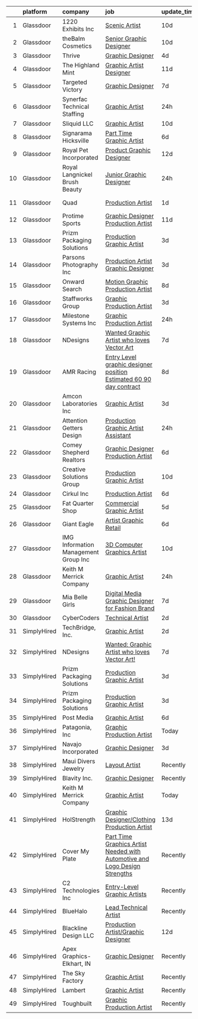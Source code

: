 

|    | platform    | company                               | job                                                                                                                                                                                                                                                                                                                                                                                                                                                                                                                                                                                                                                                                                                                                                                                                                                                                                                                                                                                                                                                                                                                                                                                                                                                                                                                                                                                                  | update_time   | location             |
|---:|:------------|:--------------------------------------|:-----------------------------------------------------------------------------------------------------------------------------------------------------------------------------------------------------------------------------------------------------------------------------------------------------------------------------------------------------------------------------------------------------------------------------------------------------------------------------------------------------------------------------------------------------------------------------------------------------------------------------------------------------------------------------------------------------------------------------------------------------------------------------------------------------------------------------------------------------------------------------------------------------------------------------------------------------------------------------------------------------------------------------------------------------------------------------------------------------------------------------------------------------------------------------------------------------------------------------------------------------------------------------------------------------------------------------------------------------------------------------------------------------|:--------------|:---------------------|
|  1 | Glassdoor   | 1220 Exhibits  Inc                    | [Scenic Artist](https://www.glassdoor.com/partner/jobListing.htm?pos=101&ao=1110586&s=58&guid=000001825d54b95bb13dbbc4f084800c&src=GD_JOB_AD&t=SR&vt=w&ea=1&cs=1_dfeff5f0&cb=1659423210193&jobListingId=1008023121296&cpc=B8AC0869831DBFA1&jrtk=3-0-1g9el9ec2i4kr801-1g9el9ecigsr9800-15527922810f0492--6NYlbfkN0C2ruSLbldHgJRxGqX58M4ekFWuaOJ1Xy3nZgzYPyc2K5DCdI3untnDGzvEr169cKZNgMJW2ztroVJfj03lEsLmzORnLC1o3jre0oAlCk2y7HVDXlcgyXFeh6MGMvw3-WDSZHbEiaj46qFxEGUDuNrlCJBxxVOXR4s51v1ewCrwASw4ewkWnoPMfk9Yo3QkYsEVkdHeaSWdh7h_xNuE_RL2R3TBfqe-0ffCv-jvEAvhKTHBhBmLzk_uT6b9z1tWWNp7QZGyaYfJJ9UjgWjkZtoRLlxgkwvrAvAIeLGj0l8qEaQMuZ0jC7WL3LtzDQ4eRVGcQGP68yVnFbuf-VDaSfowY-lCZB219WkiD72yF6Pwwgvk9I_3wtrSvAmpDBlloEOCJc2oWsjlTKBQhIpac12snSiztwWr7imx60XVS4PKL8Nh180oO5O_AKt-0IuzVFUzyEfVw2DlMFrdu9kq2t0Wmp8O9CqceJRRHZ_Jf0qzKZHEdi_gTsrUcHbZ2nPORbk%3D)                                                                                                                                                                                                                                                                                                                                                                                                                                                                                                                                               | 10d           | Nashville, TN        |
|  2 | Glassdoor   | theBalm Cosmetics                     | [Senior Graphic Designer](https://www.glassdoor.com/partner/jobListing.htm?pos=124&ao=1110586&s=58&guid=000001825d54b95bb13dbbc4f084800c&src=GD_JOB_AD&t=SR&vt=w&ea=1&cs=1_47b726e4&cb=1659423210197&jobListingId=1008023270650&cpc=32EE424DE2B657EB&jrtk=3-0-1g9el9ec2i4kr801-1g9el9ecigsr9800-3443bbd3b66a87f7--6NYlbfkN0CiwYZWsgeIGxaZVD9AijDv5Y8RBhHgWVXL7YNkINyxKjn7YTrqEzQwB_iyJwxxx3lTN6lrSZjncLtlQEJIM-o3RG-7AJazINih6hy0vg3xrkk_OT-XH6ntD2F64M9b1vJIjF-nYYsQQMLeoY5kzfmfaXFxzyRQlfy78UCbYsKhJsO5efnCWg0i4KKBz7W_F4Y2rsqqTVcDYAJTUSie6MAg6i6tV8dSUUrdlvgnQiYZ0Jl13QiKPHQbdc3ImIHF3gZdh8kL1yspjlnvFzHrkDyuBy-T9I5UvBAf46-JKM-rP9uaBjhAPrxyLFcRDIHsGZYlYSvC-3H-m5iv_fCtrk4PVTk9w4HXjfa5iTKRSTy7i9D9lGqdfTnmmpTRAqdmcvqxpRHzMllRrzk1Y2aS7YzGvJnZoMxUO8UqlhsbAgPGFuZlQ3Ej2NOR_FTs66HQXrlyBLHCHpolE8TTk-ih5OToZtFrG3TzIbR-76TWi3jgnHD_f9W_KV7MW3I_Hay5i7E%3D)                                                                                                                                                                                                                                                                                                                                                                                                                                                                                                                                     | 10d           | Remote               |
|  3 | Glassdoor   | Thrive                                | [Graphic Designer](https://www.glassdoor.com/partner/jobListing.htm?pos=118&ao=1110586&s=58&guid=000001825d54b95bb13dbbc4f084800c&src=GD_JOB_AD&t=SR&vt=w&ea=1&cs=1_35d90130&cb=1659423210197&jobListingId=1008035466939&cpc=FDA93C03AE7AED37&jrtk=3-0-1g9el9ec2i4kr801-1g9el9ecigsr9800-9cab29ba34743680--6NYlbfkN0AYRhk3SNz_jDngUjYl3hk3qBCZ5g7cXemH5c8hp1qu5tttFD13BN7fOWiRydCvnVxxfPfuwkarW26YecTj_MRwPausoW-zaCq7XszQxZwF87LzcpW_gR3uj6rPV2otP5zTkZzv01lFfMW2UI1tL9EuaUQY9cogRmMxn1amlI70szzzumxtqaARKVlZO0bm5iO9_WxTAnOXGDL-jGVu-g4W5n-2Rwyr2eztkpix9ar4rV5PPo6uR7F-EElNCi3BkRGw8zrxVNBjYDlAuO_0vc2dLswg0CU1tQxB2OMSyDotiFTqpA57o3NsjjU4EfT0KIogTBnaZD40c7sHDilha9NE1iN0uJbd1c9h_NF-hh5nWU6DPPMXwmlZQrAl1BzxX1Qar13R0a-u_5-YNuMRSVvvN4zNDRLpscYRSArLz8ZmcgxrF3nHjVoh40B_UvZejRNZgXfFe7k_n1fWJ6pFDiR1K6YhglG5LRIgux87Auai1_0fMsii7SJAA-pYwXYwwmE%3D)                                                                                                                                                                                                                                                                                                                                                                                                                                                                                                                                            | 4d            | Remote               |
|  4 | Glassdoor   | The Highland Mint                     | [Graphic Artist Designer](https://www.glassdoor.com/partner/jobListing.htm?pos=106&ao=1110586&s=58&guid=000001825d54b95bb13dbbc4f084800c&src=GD_JOB_AD&t=SR&vt=w&ea=1&cs=1_70c257cf&cb=1659423210194&jobListingId=1008020364592&cpc=3048954C0A0E4D25&jrtk=3-0-1g9el9ec2i4kr801-1g9el9ecigsr9800-97e7ceacd8238ba8--6NYlbfkN0D788tVLZnHYB2JKTLmCXo4PydfvtZKcdbYx6lxKaz3Imdx95jlIVm0OnuHO2Jw_5KYnwsw6zqlQHL1b9GqUOiUzoQT7RXcgfF1MGX-6tBFE7pzR7jzon6mOafBPxFiax4OJPMN2HyvYdjxoclwO_3degKD1qpN0XVm4PYnEPbla3xuHBukzWsGpGs-P-CLDgxMrR6nBuf0ZfYmK5qySUz30277gDSg7yPidTzIuSqej-plvIhmaDWBfYurZwCVEvTf5xCBIZERLiljjHELsrpEgtyVda8g9icG4sicU7hRrgmH2tuMAHfcYcJBaLChjbGHKxHgCzBAJX37FrW6B7DL6GtS8-8wRuqxbZYR95ncmSFc-1ysUebzgyloI-kojBq1pUDG5o68rYjZEg6jub05gLHWa_f1m-9cCRjp8slqMy7rUw-q22qB5E-nN8t3Y-Ic1YECVpQ6CEGflo7xjVkYd8NEgx-BUG4UX7v-ryZ02Fwv5oB3qOhGL49KIFSi6BR0Nd8Vqyp9pw%3D%3D)                                                                                                                                                                                                                                                                                                                                                                                                                                                                                                                       | 11d           | Melbourne, FL        |
|  5 | Glassdoor   | Targeted Victory                      | [Graphic Designer](https://www.glassdoor.com/partner/jobListing.htm?pos=120&ao=1110586&s=58&guid=000001825d54b95bb13dbbc4f084800c&src=GD_JOB_AD&t=SR&vt=w&ea=1&cs=1_6e9c3755&cb=1659423210197&jobListingId=1008027612829&cpc=DE56C24FF6DEC286&jrtk=3-0-1g9el9ec2i4kr801-1g9el9ecigsr9800-61d317a2578578b4--6NYlbfkN0DeyJ4CP5CzwT7broxeUwKBt3co1QwKwWitRQqJu2WRZ_kKpMlMYLC_3yQK_Zet9srzKWjMRlglh8Tw_Ypigr3SXDKyJoKeuSG5dBXiAsKhSkuO6wsI8JyKbzEfwFX1lQf9Sg7H0wgWsaEo-oX_btf-4baeR4GGK8J3mqFuoO3NyrxLvTWxzNUSKSwS5ol9j-1DWTFSbrkKxjjANe4T5UkOkoWo_JaNjI9j1qqj080lprx-49_OIZC3r3eFne4zuwyfMTxju1WjjcczVcfjEmDxb9c9qTr7GyPgbDWOmfYSw0sHC46APzgDTGXrBdQOwg6r7xoLeHaAsfHsZHjXTwJdMwb4gD5-Cszy7u6LuKqMrSadiWhTEEmTajnZ6mLvZFg02Lp8Df1ZnvnbVEdPbAuV63JIRGcGrUZtaNzklW0aCfi4w6UvPhqSOdf6RhiGNebHX81q_3tkYroyxtgCbR4iXTc8GTCAGPx6Sl1ba1mSKX2a-1I4DU43)                                                                                                                                                                                                                                                                                                                                                                                                                                                                                                                                                          | 7d            | Arlington, VA        |
|  6 | Glassdoor   | Synerfac Technical Staffing           | [Graphic Artist](https://www.glassdoor.com/partner/jobListing.htm?pos=128&ao=1110586&s=58&guid=000001825d54b95bb13dbbc4f084800c&src=GD_JOB_AD&t=SR&vt=w&ea=1&cs=1_ffa3ec83&cb=1659423210197&jobListingId=1008044341060&cpc=2CAED5C921A5F994&jrtk=3-0-1g9el9ec2i4kr801-1g9el9ecigsr9800-e08145ec15752d50--6NYlbfkN0AWw-B98R_0UeEwU7zcJb5735BlGf2oO6lNW4CSRFTjX_XWfo89Ovxa0pXywesNQXCt-jczEgbpkXb0QJcytyR-ahbKOs9RTy4yYKO-XDGYacQftQ3ganBXUzYZJ4hMd3_9r3Bi4ooQb-xAT3MesaVJwuRvZOKTZHMhUZ8AgH5h3pDImjnswqh78Kdi4wabV-hZM5Ey3Fm4_gKZDVrrP8Rj4Cd834_pz1jEfm2MsyXKvW1gXq10hp6Wiq--EQ3LmpySpf6koEy3NrQ3tJmKLSIKmlf4jCnHe-0N4uPYO7YIh2eG1BJgZ5QWNYImusYJ9DYuOQDooBMNmZwvwpUUVzIvaUtpHKyKAapba6WRuzSkn9w9JCBhItJikEzXb7ZVFhRh14ruAsrjZuYLYNB2teCjlo_uv7DZK5agcGrXtiG5OP6O-KmNFKTxMjR5ohwvGOdFQAPCaDWe8DVY42JVApKYC9NIK-SKtOOVNIiRCY0ODPrbnCqHInEwZkvQtRVYHnSmWbpbG_g3P-VGd2vjDnnfhG0vcw_T7pT5GB6AXHQgb96scqK5Z9FnflceDZx6ismpiaYxk2dTABZqV_2_-dw09ouaRsVw-IhU1pYVTB3q1p5o0pRg20y8fSCBX1i2Xng_fl70Js2bTZedcaOjZWATAvLBfa9ceogx58wEYBGJsquodQHAeORJWcfR9OS_4rij05l6tLvogWvVVsUf5Qx1TEzzPyYtMTeOHJAC9hgXu1BwFrd8olhou_M5YtQlzPerKe3z5r9kv4sATthEQHaFxGO1L6jmmueyhJpO_IquXsugKoK0kIZyMB7l-IATTg8xSIf_P4OVlg%3D%3D)                                                                                                                                                                                                | 24h           | Rocky Mount, VA      |
|  7 | Glassdoor   | Sliquid  LLC                          | [Graphic Artist](https://www.glassdoor.com/partner/jobListing.htm?pos=115&ao=1110586&s=58&guid=000001825d54b95bb13dbbc4f084800c&src=GD_JOB_AD&t=SR&vt=w&ea=1&cs=1_cde8bf7e&cb=1659423210196&jobListingId=1008022929441&cpc=E521981D00147CE2&jrtk=3-0-1g9el9ec2i4kr801-1g9el9ecigsr9800-49c4cd4ee58b5291--6NYlbfkN0AxL4XJCSIpkSFElQoc1KUzmDHVTJiB4qhk3U5zkziJ5O5ZdAoPxm96k4FNah-_rkoB47EePcl73HgMX4DaSvPRfcoDCXeADc75_40atIoZkpNTCI-SrSYYv30JtvxfoJa5kgHsPbEmQm9xe2-lDg0DfBzpb2Q1rWsJ30z-iIgCETE1qxe0yNM0ZOuXiQz3P6xaywQq6j0GlofAzI3KdLm2wjxDwJFc0zF_1ozObKm469WJkO6HzN8_W-MwGDtcP-SFhRJS_o86tqQJAmFqKIeFzw7a-YEZ00edLP1661pJxtPVvo0F0KVyVV5sIjqtxwBoSccV5ukSTVzc0nCUDUvH_mYvI9Y02dGRQEY5zyCzgsZtOTE6pfcgHVaG8T2KQyn6RqjNNKIArEccs-LihaHD020MURpJNmN9R8hgEIQHMSQjczGkYUFGYVFBJi1-CN4KWJaHqf0R4q2yuydb-57YZnH9pNlq9uSGeKjYI1JHL0kLGHPcRhlw7a6cCzKVMEE%3D)                                                                                                                                                                                                                                                                                                                                                                                                                                                                                                                                              | 10d           | Dallas, TX           |
|  8 | Glassdoor   | Signarama Hicksville                  | [Part Time Graphic Artist](https://www.glassdoor.com/partner/jobListing.htm?pos=111&ao=1110586&s=58&guid=000001825d54b95bb13dbbc4f084800c&src=GD_JOB_AD&t=SR&vt=w&ea=1&cs=1_424e25fd&cb=1659423210196&jobListingId=1008030878739&cpc=6193B0C32834B022&jrtk=3-0-1g9el9ec2i4kr801-1g9el9ecigsr9800-c93e7d024d529b50--6NYlbfkN0BHIfC1zsKGIu0R3teaIu8liT7fbRNLaQeDQfcPJweUK9FtGyWMTNeD2LO0WVMMVCNy5aiDBwv7OHdWO0iLy4HsR_uRmgVgAfcclMtNUZL5QOK1eTiWPf3boEF5YrKNm5S1C4I3NBzqQXsPCj0kD1w_6R4GNE5z8Kmnj-IpUhpsCY-3aDWFfuq36sxQ6tUaZDmib6SH0RmvwCKRpVPRvhi-AIR9oWZcp-uE2YrAhv__rfoPSkUlUuGPgB8zXEKRKzQSc7OZSxZ6OW1-F3DqYin00V9qhTCw7slX1tw8N8Bzr4M4OSeG_g4JTtzTCxW_euPJXoKsVk2r-A28kPpa5NSAVMTkN5_JvAIyTE53Q3qVA-7u88pMirsIXY9iu06nAO97g4-D-dg7O9xw-haEaZpmqb3W5jmZKzwlTnN8p61b7eQEL7fwpwFF8Zio6rugkoeHhTs2hDYkgmWsq8GngMQlbtrn2WHKwopVComdZhJbtHn2QiNNgVSVuUCOajSVofU%3D)                                                                                                                                                                                                                                                                                                                                                                                                                                                                                                                                    | 6d            | Hicksville, NY       |
|  9 | Glassdoor   | Royal Pet Incorporated                | [Product   Graphic Designer](https://www.glassdoor.com/partner/jobListing.htm?pos=119&ao=1110586&s=58&guid=000001825d54b95bb13dbbc4f084800c&src=GD_JOB_AD&t=SR&vt=w&ea=1&cs=1_5e4a2ba0&cb=1659423210196&jobListingId=1008017249555&cpc=F2E91DB1AE7076E1&jrtk=3-0-1g9el9ec2i4kr801-1g9el9ecigsr9800-15276c46dba5b718--6NYlbfkN0D0ZqxdZg2TwcIemQ4yr89eGinLCR7bn2QHXosobzuZIHndTq0DHpIG9qUZW2MXIn0pRvJ1kp0T4u8c-JJuz8rqbdKpNehGxzsVdwbCF8rU45XFo4Motd4zt1jh-wgwDW47wi--9YW8xfvbyyMV-U_Z87jHXm6DdaZrg22m1naCSqmKHhodu8VXvcKtUFFOCaC2rdIxKIFg40iz0ouN3_jVHg9om78Uzwpp0Qd7G2-zOSN_0Auin_RmA__5hVzF95WVjb1rWiw0EYXbuJcoJclrOnmsBzBz8FZqrNITghzDf4HyjmPKWRFyhw1O3glBO_kaNwxgnWMrTs60L0eYfyPSSXLkJsN0rvdxk1BO5Fm2DIV0R3C25AMcd05fSbpSb9CQT4TAKUnjWyjqWnJYVCY79SHNDYmpyh40HCssjaNh4rAKr696Pt0hIradvtOulXgcqjtmZ2hQssi7fA6jDloHh4gWa3EWcDYvwtYRKXFYqgaJcRuD_9Jhprss6bW-VeVep94r4Swj2Q%3D%3D)                                                                                                                                                                                                                                                                                                                                                                                                                                                                                                                    | 12d           | Hastings, MN         |
| 10 | Glassdoor   | Royal   Langnickel Brush  Beauty      | [Junior Graphic Designer](https://www.glassdoor.com/partner/jobListing.htm?pos=121&ao=1110586&s=58&guid=000001825d54b95bb13dbbc4f084800c&src=GD_JOB_AD&t=SR&vt=w&ea=1&cs=1_e4db3edb&cb=1659423210197&jobListingId=1008045002325&cpc=AF1E4A3695F490BE&jrtk=3-0-1g9el9ec2i4kr801-1g9el9ecigsr9800-421cbe952939c798--6NYlbfkN0BpE-cAQ5W3YA-r2UOG4w0-H5Jb_BoUWZJSJyhMu0PMY1SwZdU3k5qf1ZYQ-yXwxSs0iKPWV4IZNRz0iiLHN31d6WCXP7o2GtapHUV2QJ63hgmEax7XwaYMq0RB60QeCrB7JIqvD5tjYqVkKP4dQQdsPdpWj659v2Un56dbbeuh14v8qTBC2JYFTL_imgQzAITONIaDt_c_xksiccfam4tonrJd-EFusUQc0P0-nvbYM1tGEZJUG2HBvnXKvdcKp1T2E0tLmwFG-mCdmWwu4M0mVTOvTwncTfrwkXVXENSqKighivAqoLSDp-dq6WlsfpzFHU3-k9D2YtnRncvKE2LRU2g5yiXxqErQKOPs7kpTz8EPQJUIsEE_QhaHOwaqHqQoLXKnmqSugFonpW95O3aSsENfu7pQ2bjfXaU17ZGSk91eEWcPg55j-8avDQC6cXO2qhXwop80lfNHSOAo44dcw9cYqwXAIbUQ9X-jo2T5vaEYJZYEc-mbm0NoTkh_qfw%3D)                                                                                                                                                                                                                                                                                                                                                                                                                                                                                                                                     | 24h           | Munster, IN          |
| 11 | Glassdoor   | Quad                                  | [Production Artist](https://www.glassdoor.com/partner/jobListing.htm?pos=126&ao=1110586&s=58&guid=000001825d54b95bb13dbbc4f084800c&src=GD_JOB_AD&t=SR&vt=w&cs=1_8e9817c4&cb=1659423210197&jobListingId=1008041819485&cpc=451933188B21919D&jrtk=3-0-1g9el9ec2i4kr801-1g9el9ecigsr9800-dd3bf342bec5760e--6NYlbfkN0C0XETh_9p0hFVWodd5b4yyhLbSJ-n_97YuXeG9ZsPyAO_rZ2JpYdwEW4NahdWVej-27N7KMEsr4DegokmuzWRhTfU4Ve_hFnAwx3e4NPDK4-PNmZEmV-_SppVpkoiewwBpRs7EhLUmaqGjdWJEmyj1koziMvMZbZqZ4de-FFtXYTBobX60DrQH_wXEinzVZ9L5jdW7iPazMDpzF4Ptg9D52HaPqx6Nq5ZFD40LnNckoch4YMxDneddWMepXofpagdRfrQNKaGBYFlE04uFTptUoklQnCYxNpzCXkDbyyJVxtFyEcoL1OPee7j2Yub2MQrksbCivuisOgOFb1WaZE4TAB5Q1zq-ae_I7Hm21UR3Lo9wLc8qQQ2JAeLHLXCfIxOFtD1-1adTzVsFZX0iJOfHTTr5p0LQqutDXirGePwnYpwyW5olRqUg)                                                                                                                                                                                                                                                                                                                                                                                                                                                                                                                                                                                                                              | 1d            | Bellevue, WA         |
| 12 | Glassdoor   | Protime Sports                        | [Graphic Designer Production Artist](https://www.glassdoor.com/partner/jobListing.htm?pos=114&ao=1110586&s=58&guid=000001825d54b95bb13dbbc4f084800c&src=GD_JOB_AD&t=SR&vt=w&ea=1&cs=1_51cfa6c9&cb=1659423210196&jobListingId=1008020644097&cpc=9EDA28EADF1DF7F0&jrtk=3-0-1g9el9ec2i4kr801-1g9el9ecigsr9800-00b6188497aa4cc8--6NYlbfkN0CwiEwbdmvrVHvHW9d9F7SLtR4mLhmH1TiQoWvCTvHixmtSb8Z0WEK163ntr0nASGL_3cy9EsOlYaKnkUuzWlFS9tZ4AhvxdTRGqHeDHsVBef5n3ZXfzk5qIW1FWT3XF1scCRN63PjpAeJ-QmwnmWYXuT8DkwcE3NA_MLZ2DichtE8urJGhsO_TxswY32EmDBQ6oPXRqyAPld3fNJEwjGDA_QP33p4ly1VHyp0iRUTnWUUGlRObrzhN_oXL0GnfSXfimrKlj1KGKiyDokcNwC9wO6L21hWuZIhEoU4zYEpsuq_fnfIbTPFLGIfTWPE7hIrwTMV2zMORQY4rgZV2KiASMvz32wvcIl7McpN-Vy-5f1nYgS8-P-Kk7O6JciJra7OjJWXEFnZwwI2SfrwIcA9ZLmch-OwzIugSqwwWSJjDEU7Uy1qTgyB3nzwCx3KiRtjZBQBSFYRJKwzuZCHNVm7Co4vhHZSi8-F8c_jLVsTHgKluV6MjsdTx7P5AYrmebg18txufPfmMIUa5haP1EO2J)                                                                                                                                                                                                                                                                                                                                                                                                                                                                                                        | 11d           | Seattle, WA          |
| 13 | Glassdoor   | Prizm Packaging Solutions             | [Production Graphic Artist](https://www.glassdoor.com/partner/jobListing.htm?pos=108&ao=1110586&s=58&guid=000001825d54b95bb13dbbc4f084800c&src=GD_JOB_AD&t=SR&vt=w&ea=1&cs=1_929e51a8&cb=1659423210195&jobListingId=1008038319898&cpc=21001CD36CB5FE0E&jrtk=3-0-1g9el9ec2i4kr801-1g9el9ecigsr9800-381c1e7505396540--6NYlbfkN0D4nuovUOU2dPryPr7-xanE7ZFWASvaSyNm3BqXIbrO0trCQStb-mgbg7sCtGH7DPc3VjA4dTm0eMsRN2TDIQgrKo-4F9jOqch8f0wdyf6yvdxVeNq_XbNd9w7h0oAaZ78N8s1jFyqHHC2yeoKzNquOJ3KvRfnyEEd_yXTgEPg9TVn3pNA98u7wX4tmtamrqQeXCv5JRD1T6OFBX4vH6vzWoFXgHXyfV0EhtZ4tXcoHSsr9RLGhwMoMt3e7a-9jI4vieiDWWEtv7N8LwVusfIetJNpgl3L4Ikh9Y9QUD9YEsnRPliCPU5_6jiPnZozNQe3d_YuIkYLh-Hmo131Zuf3YZYLAc54IxVcxxYinUnrnQnpcMFGurnVJ5T_wk3OGmLXzmgtr8MreQhavT7pt-wmJx-1rezsE4WW7Tex39a36KcFKCPWZbpuQolCEzt8hL76tIUsPyKWf4VBfmnfsZiY-rPlzRb8-nF0JKdVtqocsurNffKaNUwnReR32eZm4qN0aYbI6A5Puww%3D%3D)                                                                                                                                                                                                                                                                                                                                                                                                                                                                                                                     | 3d            | Rogers, AR           |
| 14 | Glassdoor   | Parsons Photography  Inc              | [Production Artist Graphic Designer](https://www.glassdoor.com/partner/jobListing.htm?pos=112&ao=1110586&s=58&guid=000001825d54b95bb13dbbc4f084800c&src=GD_JOB_AD&t=SR&vt=w&ea=1&cs=1_170d5a34&cb=1659423210196&jobListingId=1008038504433&cpc=FD56AAAF1899B499&jrtk=3-0-1g9el9ec2i4kr801-1g9el9ecigsr9800-eb25cc83297a20d1--6NYlbfkN0BnenfVSzJlt4KgU61p4wQVeCeKogbFQBeeiW7PkOJm0acW4_fbQkLu1rXiFt6WFZtmKJN2A9iGw8MXrhpndwSEAIbsORCIWpCqylZwUlDm_d1o1HinILGF6M_VLxRV_KSaNt7hhlvwIVpjbkaPY8UsZXjSSZFGI9sgTkH6jDLYNC8heKMOJr2sitmOpDr-C5NdozMgKx5IDGrsd-u8grVGoozatHno2GIZEIfub3RuJL1YCKDolrHQKic-OASlCAARJR465m9YDBv2GM6oHamB1udg8qT_91VpCm7zA-DTeiMtlrWushWVN2keGy3Z-J7y4Y1CYjLc-uZyFANMTlWdz96gwYCD7ycp1oC9gQvU7mdXMd1WaX4AZ_1fsfouN9JwIqoUntT3PhsjdGXOoSh0TVAD-i23EKtv9QkycJ2QO6eEPDKtu47ulK35vJ64eL04WFI_U8D8u9MQPDpyr9qVW86_w6UmP1BSK32ZLNik6yllAz7fL_PV6U9AE3EvPt9hhn-1nZvRyF-rPUeknD3N)                                                                                                                                                                                                                                                                                                                                                                                                                                                                                                        | 3d            | Wenatchee, WA        |
| 15 | Glassdoor   | Onward Search                         | [Motion Graphic Production Artist](https://www.glassdoor.com/partner/jobListing.htm?pos=127&ao=1110586&s=58&guid=000001825d54b95bb13dbbc4f084800c&src=GD_JOB_AD&t=SR&vt=w&cs=1_60dae68f&cb=1659423210197&jobListingId=1008025411012&cpc=1160948BCBA38B5B&jrtk=3-0-1g9el9ec2i4kr801-1g9el9ecigsr9800-660d75554043d9e8--6NYlbfkN0B7YoEZZ2QAGDyEGGmBPAUWSHc1Mt3sMCn9FehKcWA3wwfxcx19LEZnY8Y4HGhdxxo_AZCRgOeKtFgMHmjTBqCPKr2z1xDfFCQZA60oXs8OEd0TGe8T7zwfm1DOtyl3-tRvObejY_RXhkcvQtkVWJMu-aRM1B3nKo0v3OBBDgg4-GKRH5tO2wppQZFnBWOFGFDUtZMJAEKkajAMFj15CafrSsbckePAZaLgYQDFGODyGlGx6ll_zH2VlEs5ZraeGgz1biSLJJ7H6VH5c-SK_OtK_2YYEHKCohapG11n8h-cKtyyXj0crKjvlui2R59Ym-RKbw7Mh75GmwyqcTEl1dyfmgCD9DJSVRaR5rDMAZBg0RUPSzELaSJEZtgegzB0yHQusBHvB0RIAQkD5TCJ7b1ZgXLkoosiNJDkJf0iUPtde4E17kjXdlECHVX5BYuLzt1SDJVJdFIWmPCAwJloVHcJWg38vEpMBjrN8TFB_xy9OEyIbfKHLmHjhRLTJOWgOBXMUjIC6VQFXF4ERpLNQ6lLmJG8CtGO0eiIL01GP3h2CfG6ljUkO6DyhXmhh6KBX6bYy9GxhYnRM4gfnPVhoiDJUKPwmlPj8RGbFAOkJupqENz6JN1HNBnEGCfBIMq68LmOxAZhnbDy3XuvU5NrcV275VoEx5vYZP_piQsSyly3XqfHI6Bi8DABVMyZgNYai1UjEia3KS4RvLDohanO4k5BHZ-SllQSp6hQr-pXNVHH1Zm-tYpyA5Nmh6avJCgq4E0AhvqTowg8YC76tdBM6cOo6syXkeYl_GnbVIjeTLd6jACAclEiH4g-86KZB-c1sGHp5LUXXbutZkRFcFLydq1dc1AJ1GODJs8xZ5GSXY2ueWCVk2qmr7oCHTRQnrBTjlTECFefUgft7Vn6TKwYy2H1QH91SuU64oOWdNlWNDxaYOM9tzM_jLNScQZpjiXg_6KVExiIpNskB4ciEWVialOmZ4Hu_vwnkCh95kpD-W5YtXJtineTAf5jj4DE9QQKQb0%3D) | 8d            | Sunnyvale, CA        |
| 16 | Glassdoor   | Staffworks Group                      | [Graphic Production Artist](https://www.glassdoor.com/partner/jobListing.htm?pos=129&ao=1110586&s=58&guid=000001825d54b95bb13dbbc4f084800c&src=GD_JOB_AD&t=SR&vt=w&ea=1&cs=1_a2a30c38&cb=1659423210197&jobListingId=1008038015627&cpc=451933188B21919D&jrtk=3-0-1g9el9ec2i4kr801-1g9el9ecigsr9800-09b75c52cbba4cdc--6NYlbfkN0Cp8NIDKKcHVXj5lePxQX0TmJFif2cOVmn_ksU87BVy-Nh0mTp3OcpT_iFpGVqoccEG2CwamWJMEnmxcjoL4PDNSesc4vVozCidygp3JuG4G6fkkGEjP9GkY5n1dXTLVlxVedpPae-djbpfnZJe9BA5sd225XbrOm84QLseLv0e50CKx7Cwzt7xTxEAXnHR2cdaLuuTC2GG_qNV4Txp3YcI954Bq-8F55VWlq_8dS_jOiPn7NXm6l0WH01eozoQFcupASVH6qQDLZuuXpsByWMlSDhR5fsP052AroiIj9NSNqVSwjd7CrprwC61mUHEdPU4m4b05mwnZCcTpVC9glQxPlwUpXlGAQo1Wh8l4_Qq4e8OeQVF18YkJUidqDn31eD3HNFMNgYS_To7CHy77lhSttuLwTduhFVdOLvWo00m1QCJdmosYwziicjcVTGzQlnywTGa1wZvlMk2fEv8yNC6Rn5iL6GXCVp9PkM40T0QPemuG2RmqTelYf8-JHccbUtvzCyCqpppKQ%3D%3D)                                                                                                                                                                                                                                                                                                                                                                                                                                                                                                                     | 3d            | Green Bay, WI        |
| 17 | Glassdoor   | Milestone Systems  Inc                | [Graphic Production Artist](https://www.glassdoor.com/partner/jobListing.htm?pos=107&ao=1110586&s=58&guid=000001825d54b95bb13dbbc4f084800c&src=GD_JOB_AD&t=SR&vt=w&cs=1_cee166fb&cb=1659423210194&jobListingId=1008044966222&cpc=632C08DE5A4EA969&jrtk=3-0-1g9el9ec2i4kr801-1g9el9ecigsr9800-ef3a9f1db4b67cfb--6NYlbfkN0DxLQmwTxWSHoiYyq-hArKwlvHyemWs7P-yMc84Z9eZo2mmlymjku324fUlSHJAvMJalyc8KZqOEAdM4AFAOeXa9oeLXberIsMXj99uW3rgLKCkbSVbiR68gifXaFmuiHtx_ENpaRRiOj5LWQzmAgCUa_UiYXp2rY2hVZRnhjXP8SzepE5h0VTvB9pUHICol_o1ximnvjNZtkS2_F3JKmyWiprJZrAV2T1iX1oVPDPOvq166C91t4O-P6R7tXnIIXILsMMreMIfEn8DxoleB-45kbe3hy3U1Os29nH1Eb8_KwdHOHQSCtruMjrH3YQFmFJxZuk_JyAsvtL24avSwHz91Ac497rDZxNGxhucYW-J8VXsMTMn-I2sChMGT7uJJV7NRWApxrr78UWN4u-9ubNTc0dehuE1KS8v2V4vEvJ_AtRoGzt_G9h7NgKc34yidpVlEx7QYwlqfKAbXoDsGGVoIxfHcY3YFGNL2rbCpcKzHi9LVrmUGjUk8lDLOsSf56My2SAL6UA4RAkiBXlQhmFDxceUZ0lmEkR8HHwBvKWwllHtKKPSu6kYkOChCuAt0i946p8akRTqH72t7G8RC_IPL2qm58zhwSVu9upJLKYx8yjSB6WoMQ52_VInv6LFx6lzOV8sbdlzns0uTeLCYODk)                                                                                                                                                                                                                                                                                                                                                                                      | 24h           | Portland, OR         |
| 18 | Glassdoor   | NDesigns                              | [Wanted  Graphic Artist who loves Vector Art ](https://www.glassdoor.com/partner/jobListing.htm?pos=104&ao=1110586&s=58&guid=000001825d54b95bb13dbbc4f084800c&src=GD_JOB_AD&t=SR&vt=w&ea=1&cs=1_11209bac&cb=1659423210194&jobListingId=1008029027241&cpc=D1B7150B9C545245&jrtk=3-0-1g9el9ec2i4kr801-1g9el9ecigsr9800-01ac7299bbf39c59--6NYlbfkN0CKNvdBtBh9SnuMcnkEvhJOJZTsmZHyY3ybnWicrfIHv2ctrShcr292ywjOo4MEJ9w4LDbovMi0cXseOAAd1GZ8-iBhoyRdUrsheRRsQ6QGixFEFLWYOGQR7hJWWUblkmmcLTrrRkMAZzjVIcZKoKnGymPPD6RZmleFwERLGWW_nNbdnwhNRPOZWXAUbLzqOIVci6MkMCwbph0B2e_s2sZcrTep0RABOCTjFMVwU0es2Peney2I0NF-VRew78fV9QuAREnD0blg_sOt3FEc2uYc_WbVUDtjjXY3Ic2yzEHBa9hiBysJ-3vOZMN9GqqMx09aNTed1krvBa-BvgBoAUGYMnH2aEJYcTqOsBHNwjF4T6g611swY0OOboDsm94V5pSqHkLrJabE5Nt_Ytx4Ml52hQUBK00O3HotYQYJ5pWRkj1CQuP2HCn3yBZXOLX97pt2tpaWJA5WqsI4hz86pG7X1MfFIfYFKD739CzzLJIFd8D5dSrc-gWm0rXQm2QT2rjGTjCMtfSOmw-MkH5bG3ht3e8swS187Wc%3D)                                                                                                                                                                                                                                                                                                                                                                                                                                                                                | 7d            | Fayetteville, TN     |
| 19 | Glassdoor   | AMR Racing                            | [Entry Level graphic designer position   Estimated 60 90 day contract](https://www.glassdoor.com/partner/jobListing.htm?pos=122&ao=1110586&s=58&guid=000001825d54b95bb13dbbc4f084800c&src=GD_JOB_AD&t=SR&vt=w&ea=1&cs=1_e3860046&cb=1659423210197&jobListingId=1008025988985&cpc=444700D72F2ECBCE&jrtk=3-0-1g9el9ec2i4kr801-1g9el9ecigsr9800-d2979b3f26b1df50--6NYlbfkN0Dbo69YVAhkqAafibtWW5cFk6HfJHY6n59WdxZNNtvI-vt7pmYOFDD_td4dDXJSpaf3PIBa60X3EWcTdICfkjtTV3Krcyso4mAtQ1rhviGrXCfnz8OuzJRAJlMJRaCK81CHXPiW3k-lZ2T8sU7lFSZ9GnTNzRwCBgUpWJtDaCYk_A1EuYANnAhURcGjIY8AoEOU97RLj2onlZawPSTvuR9XnC9o8aGG9aRBOtx30zhWRNI29Sg3pRZXFqTkWgtLrBGohDGq-OZUKa2o7JsTSXMaiaJWr5vsDxW65AH-k3xpmyN70lp4yCcKJJQA-YZzHxvqE2gKagGIOzO_W18FunK9Q47jdRBJnvzKn_0PQIVmDNZZQlon-roPon_egb-cLWYXyFnsu-r-mRboGF8iu4DKceZ1nEKGvplwcE6n9EL3AK3t3jSmY9zojpELGjgdpPEbgCtlHITF5pcrINIneZxHv222r7cBhRnVI-tFYn94VUYqCxRd_fTjGcxhVr6dKa2T2Ezt4rCoS3kI_ZyNOhn1X8suQsFNCX9jgposPcohFnbFLb3-OCbBDg8P7-JK0b4%3D)                                                                                                                                                                                                                                                                                                                                                                                                                        | 8d            | Las Vegas, NV        |
| 20 | Glassdoor   | Amcon Laboratories Inc                | [Graphic Artist](https://www.glassdoor.com/partner/jobListing.htm?pos=113&ao=1110586&s=58&guid=000001825d54b95bb13dbbc4f084800c&src=GD_JOB_AD&t=SR&vt=w&ea=1&cs=1_6022beb6&cb=1659423210196&jobListingId=1008037764913&cpc=84DBBAA61F05C438&jrtk=3-0-1g9el9ec2i4kr801-1g9el9ecigsr9800-2f88f0cd98c89330--6NYlbfkN0DJwB0Q2dm6QE1yk4nBLYKKG32jUT7Yf6xHpZpy7ruuj6T06tkJK_UgrLjFztOrUpTy_86rRPT-4xo8aGvK7YTio5pXAdxhxKHZPuxISlQsTlr-kEfajTX6-M6VkBM0lj9CfWv6i2-QQfhJ6PK5rkNVYXH19Ol83YkY89_FIH5y7VL_muBfqkmqCd6doKQRo7EiAXj7B3rjNVhotScZaBMooyAfgndsI3tGbKJeCkAfVW310UyIyf-WrBAfME-8cy0_G2dycjfPAfzCoP8WpUr4sgfWk-RwWLcRA8nVmX_3pSDPCONV5wkxMDYmxTpif4yATTAPl1IpiIF5iVXllt33xyl7yeFffl1ElMSqJsiUvptzCSr2QIvCJ2dyBJ9wodMkqHjDKDAQusp245JNnaj2y8sbyhTZ0eOTfO1Tj1LR0_Gjbevl8brTzmNTCXSQ6ALr1VGR4cq8wuJZd03Dh5UT95NMfhnqm-oz6NvUqmJNaCflJQcOJNiV)                                                                                                                                                                                                                                                                                                                                                                                                                                                                                                                                                            | 3d            | Saint Louis, MO      |
| 21 | Glassdoor   | Attention Getters Design              | [Production   Graphic Artist Assistant](https://www.glassdoor.com/partner/jobListing.htm?pos=110&ao=1110586&s=58&guid=000001825d54b95bb13dbbc4f084800c&src=GD_JOB_AD&t=SR&vt=w&ea=1&cs=1_fd019c87&cb=1659423210196&jobListingId=1008044809256&cpc=9C938E8DE9AD6C02&jrtk=3-0-1g9el9ec2i4kr801-1g9el9ecigsr9800-e974abfb63feb896--6NYlbfkN0CNayYzF1mBaI40OgT78t3Q2d9IxlwDzhsYR4HK7epYUURqj7ThGxAThpiT_ym_V1qJyh4Yr1mUXrDKI7JFp_kUzX8Cls3FWUp8-kGjhcUbONrW9E96l8HQ0tFRX8q6QUcejCJ6L4ypwnQEHkpT2HjXt8HbbnmCRmdp5FsBRO1-iDWmW2XeC5qqmulS7Pk2zj9vN19zTvuyBU-8AnumEAQAR5Tm3UNSCLD1j43h97knnjeZZPu_hDowuf_3BdCaxzMV7xqomDVQw2jCQVMCjP6MhAr9i933csi1dLpIVMygYpIXUtzZG2j7vMQo2BMk3fm1ZdpipQDeQ-fsG63yZXJZQ0xDcRrRSuEZMk8LiZUvDLjpHhr395qJY-fsTwFkqjipFNPCz3iMXls9HAkzGWCyEAivyW_vxs79iUg5E8ucckfY9sxAH2dSnwdYDU_YkZRGhI72ezvhQ9OmZEgkqXmnfeIep80y8k12o__0_sAeJYRY_Cvi79LPOObNacopu8a8mgBzBcvTGA%3D%3D)                                                                                                                                                                                                                                                                                                                                                                                                                                                                                                         | 24h           | El Cajon, CA         |
| 22 | Glassdoor   | Comey   Shepherd Realtors             | [Graphic Designer Production Artist](https://www.glassdoor.com/partner/jobListing.htm?pos=116&ao=1110586&s=58&guid=000001825d54b95bb13dbbc4f084800c&src=GD_JOB_AD&t=SR&vt=w&ea=1&cs=1_53cabb56&cb=1659423210196&jobListingId=1008031024138&cpc=4B86475FAF393599&jrtk=3-0-1g9el9ec2i4kr801-1g9el9ecigsr9800-c9b30f6e7a62a1b1--6NYlbfkN0BZIfjwOKz91CE_IecaBf4KfxTkGIi4qAs0Ksrkyb3lfn19lK8M7jCmrbMDgsFM-i_Uo1rX5crvqRHxwvDO8tgMkMA7o8RrCCTp_gWIsWKS4hYbZrsCfeOstDt7WkQGD9JU93DFTv17qzneFF8cBzBs6GhXjJlZW61xZlXGAt3tL5pq5XFsSsgq9L0rd9v7CRrzHU-hMjl0yqIrQ1Ev7AnOcrfQqXGqUr82yXMffiWE1OGwPvdGy5Wh9AezwtST61HbdVpWDaVgPWPU4lXlifS__h06rviT2E-d1Lq8cZV1cRPrt-emXaJyZl5cCokc9TLfoql0VbHsOYJzS9DQ5lvO8KD4h4sXeAVWbuzD7WXRc4lNIecPjL5k7zafCWI96aXyEyNgMfqPXRkD-s-3xM7PHmXGO6TELfBIeSiZMgrIsFj1paA4oeCJyc1bijFyyTHp4JgjNswgLmAepK2Ry3eZ_sc20_EPBylCnSf156ciL1FBw8OCXfpJlUYICgCr5Xt86UFccOzr-Q%3D%3D)                                                                                                                                                                                                                                                                                                                                                                                                                                                                                                            | 6d            | Cincinnati, OH       |
| 23 | Glassdoor   | Creative Solutions Group              | [Production Graphic Artist](https://www.glassdoor.com/partner/jobListing.htm?pos=117&ao=1110586&s=58&guid=000001825d54b95bb13dbbc4f084800c&src=GD_JOB_AD&t=SR&vt=w&ea=1&cs=1_c13f6bfd&cb=1659423210196&jobListingId=1008023261017&cpc=70D6958B2CFB98E6&jrtk=3-0-1g9el9ec2i4kr801-1g9el9ecigsr9800-6dc99ccb22c31cfa--6NYlbfkN0DdLn5tXN_RiyJSiFodarGZFJKa8s6F6AK0THPBWp05MQAviCpm5lNzACRcHVgwZNRBQT2eJY8-Lsdzjd_hzgdg6ELAOAAMLrEWX_v5T-PgpcOCSJ5QzTR3UlCPFtf-knWHPgitqel6I2p0LyP3YJKgkjrgpwDTWV3oMGKGEaeyAMVVJ4PRugzppO30qDCYdZn7pMxjRQjHZX0SWs9EkrLqFw3HZT0CpFBRnQRok_qshIk4QcrhA-b7vRw-SUc4dDEaGnHRulnYlLRTbEcX4Ip_c8-V4ygRvYASOjxQxc-FSFTiDMGWCGZFJRXETX1yjEfHPGpkciGw3QFOGuJjgOI8sqvf9qK5ldGOeUpqC1PN26JVjMIsbxwaKsjYxil_NxeljYgrbPWmW8TTj7Zy44ZkMPLb_7slE9Jm3NdpXM8agvTgyXpMI6AH28ChQG3sI_0tMJUUDJ_rqse635uv3NIyACGXW4HJ5iwEC65dG_tyWHReYHLSDwx4HzujdKYh8KEtGYjFtgeGng%3D%3D)                                                                                                                                                                                                                                                                                                                                                                                                                                                                                                                     | 10d           | Clawson, MI          |
| 24 | Glassdoor   | Cirkul  Inc                           | [Production Artist](https://www.glassdoor.com/partner/jobListing.htm?pos=109&ao=1110586&s=58&guid=000001825d54b95bb13dbbc4f084800c&src=GD_JOB_AD&t=SR&vt=w&ea=1&cs=1_b099931c&cb=1659423210195&jobListingId=1008030718496&cpc=67D5E609A3B8C355&jrtk=3-0-1g9el9ec2i4kr801-1g9el9ecigsr9800-613874d8bc880af5--6NYlbfkN0DMiFM2DFaCxWVgUXAQeV1PT-6RmaTIEUC9UBgdAka0fVNoudSQ7Q9QYMuMUr5ZY1OUaM8KtYv1sgP6GvhTLLDgQ1hJqG2D9fNjuOBM2L74N6auyLrHDvOI3KceH00bC3y8-V-0fxT4dagTlO0PkaURc0vhbz3VKKBxKPmjI7K6cQJpSIj-4iQdXzgMiqUALgP_jVRHKocpNj2JymzBGNXrqM-yCJWGBrk60CD-EhdWMspmGPibYifEsq2alekKQHTaFsdSO0cl_LBmDT-Dw9F82ZKMEebUc2HU7DZ7M24WcljlCSiz5-i-MC1KlrMlbbhpP5yDw4X_k65IR_1RXgfi2lgBocQYBU0z_wmszg-MF4Tyw064ep8rGDMC03VJBrB94ICkY48C89bOQKSI3aC0Ueo6XulX5jX63fo0gEoiFk3KrRrxlL5sfLw9HVb8HC_bfL5GfM2skhfaG0fOJZpVoKbrNuWFl2p2Mkd0OxcQwv1fEzxLN46YEMnjKlRc43jGvWq8OxHZ4A%3D%3D)                                                                                                                                                                                                                                                                                                                                                                                                                                                                                                                             | 6d            | Tampa, FL            |
| 25 | Glassdoor   | Fat Quarter Shop                      | [Commercial Graphic Artist](https://www.glassdoor.com/partner/jobListing.htm?pos=103&ao=1110586&s=58&guid=000001825d54b95bb13dbbc4f084800c&src=GD_JOB_AD&t=SR&vt=w&ea=1&cs=1_53b23998&cb=1659423210194&jobListingId=1008033363998&cpc=B6E9EE473EF69035&jrtk=3-0-1g9el9ec2i4kr801-1g9el9ecigsr9800-551fbbbb0024abd7--6NYlbfkN0AZiaPZyccuKjlre0e0RaBFeO48J0QExrO5hcuLctOVaDQsAcHmbKD6kywFNpvzVGKmqGEh-jSCWj7fgf4N3KUNqH2gevZrsquTVyWPDxPxLzkx2nq2nQbCu3BBCbW_-C7kfitIDN60_QqiDQ7pNgssUCoQESiZgw1f9iBvHK4MiuA1wYPjy6KKVRxanMxjRdsn9MDayac1CaBoNvZzF3YeOPbiVvX8CVov0rtPblZy3SGoPX0PkIcullVsT4d6jWA3zpMw6YHT6-bfwf2fAZQ0afsKh53N-BnnyCLwZ_A68g3gDQUoQFKBlYZ70UeWBnnPsmGCyfjaWxIzDbAQoS4Ss_xnEJyas9AEedhWRjzVzil1kPsV8W8fRKjiCkcOQYHe3LIGUrUyVKHL7IBokEIh7eN2J7qvmY8xjY3wQJBYFK-xHcHtxtuCP-gKQy8KQP-Bp93uUV9-0OLY1Smhue8G5HZJByPbM5PNfEkG76fheWBFMbf-BfYrFXwTWu0PXJCuOptwBVyWHg%3D%3D)                                                                                                                                                                                                                                                                                                                                                                                                                                                                                                                     | 5d            | San Marcos, TX       |
| 26 | Glassdoor   | Giant Eagle                           | [Artist  Graphic Retail](https://www.glassdoor.com/partner/jobListing.htm?pos=105&ao=1110586&s=58&guid=000001825d54b95bb13dbbc4f084800c&src=GD_JOB_AD&t=SR&vt=w&cs=1_d50415a5&cb=1659423210194&jobListingId=1008031909654&cpc=DF7064BA3070673B&jrtk=3-0-1g9el9ec2i4kr801-1g9el9ecigsr9800-3c8f931fa5a91e03--6NYlbfkN0B9Z5kUrYpJSl1jY-NmjPX7HlwbyZlOtE5lNuYxyWYp6_Kd1vY09tdQW75rfJYrLmsBFWgnbvuYrIGgNxFoU2ZSWDvAB7wukgnefhqmlw8Lxs17AwyYsQCrMEkxDjrhrPQ73etdHqLc8G4pGbb29kPnDK-rxgxmZ-CE3kWYkC22ehIpqXvAwNv6sDjGrYBvxpktMSJh6aK9dyYygYKoUBjaBhoymt3Fbbrjx8JtKHlIDf9GMvhKq7qzaDsfOiYTtGN-oVSmMMySDrXrLR25LgofZ9OJcd6KgNCv7dpOU56bnCCxr-lSrc8QAFqztr-nUaOkW-Ogoeg532kP0PSv1ZvO_nKb5ZDfrTBop9Nfulo-F0jP0YQUnV3e1ZaemQTuamOFhnTe-yQZwvv2UAvUDHGBEN_T3iFUNxmevLEDMaOv3Ucpcw5Ptpuxi_S89dVUiO343fTDLvHVTrU2KdBrGLBdQ1LgUmaIi0qL5fXIMTU3D4n5wscqY9h6)                                                                                                                                                                                                                                                                                                                                                                                                                                                                                                                                                         | 6d            | Pittsburgh, PA       |
| 27 | Glassdoor   | IMG Information Management Group  Inc | [3D Computer Graphics Artist](https://www.glassdoor.com/partner/jobListing.htm?pos=125&ao=1110586&s=58&guid=000001825d54b95bb13dbbc4f084800c&src=GD_JOB_AD&t=SR&vt=w&ea=1&cs=1_3754730f&cb=1659423210197&jobListingId=1008022807510&cpc=C891152315FA1AD8&jrtk=3-0-1g9el9ec2i4kr801-1g9el9ecigsr9800-7f6d195b4dba2fdd--6NYlbfkN0AMhsVczhfRc-c_pPFqVtvs9dldDBMY1edscyUrFj36hsfJ8qpudNUIQAn_KP9AjUwSWQuXB70ZiuW7K6DnWrfWLQyfQA0-qH9HO2X_GMNA4Jgs-paLIG8nFpdHVmsy8eelTVoRwxRi2aLHy0OmRyk3W1Dogz6lAW6TDW51g4s1m3UYgz9HeyyHZSivGe6dLFObd7T4VXOGVtayjNny54ia205BSNsCAJlB62-Eoal6M6fkKw6oN0IZhq6gI62saRHE2yfhGpJQE5Ty5tqZCz3_6rXimU9yMuDiwccnLGxrwAthmolln8bcZoURtaYD7kyDYavexum9JIe1NHM5Sbgc_NwebZOxutAnlWFfg1Ku4p3_gknkBMb82FdkY4YJp-PAROMeEaCmd3etEZidcEpVFXnZBujFQuCbNb6rePi7B3SdfapqMezCAUPXJMIgthv11v0diiqe98x2yAXIwQey7sTnFDpabWScIDVb-gpOSMpc6r62oT7Ewh9-1hOupdk%3D)                                                                                                                                                                                                                                                                                                                                                                                                                                                                                                                                 | 10d           | West Mifflin, PA     |
| 28 | Glassdoor   | Keith M Merrick Company               | [Graphic Artist](https://www.glassdoor.com/partner/jobListing.htm?pos=102&ao=1110586&s=58&guid=000001825d54b95bb13dbbc4f084800c&src=GD_JOB_AD&t=SR&vt=w&ea=1&cs=1_41b8f414&cb=1659423210193&jobListingId=1008045012417&cpc=01C0F35AFA5AA31B&jrtk=3-0-1g9el9ec2i4kr801-1g9el9ecigsr9800-fbc22cf0e636a602--6NYlbfkN0D_KRozbKJx95I3LRYgbj09bqBDFeyQG4s8tCOB31p2DGPWouQo4S-5NX1BSA2nTw0_ORWVUgjJc-S8yLWhZu5_ezP_hvw5DvfVCLJ5c83nZ2PfVdzERVvzMldKWAupD5ygP6FzbIWw7vSB70agLNT0fBZMU_3MBSvYtHRCFNWdwXNNC92D3QOPF5qqy8-MpPnKitBQy7Rd3KQLGsxmskc3IOC5stZHQxlG1uIZY0mjHGclA9Gk02eBkoklDNAFnsLTrDXa6leju5OmvkCvZy8yKUyKligBj2Cq6QqtR2PnqBvm6tpdl-PqMYlCdUA5ucEpx79tljAGzwqjYBq58QLy8V4eXJvmrEkiANdXM1d6n92apwsAIoxnWSQUMC5MeRucqPQ-avnqtdo-SWu1E-O0bspsHt39NicwgWy0_Tsifh94GYWNRexoMB9RzXyQjvuKnDNz3gCkpLESbL_D7xlvcnQwdjIHLMAQg_ZU0HnGfTTFem7vpve6WAOQZ8hkMOTU_Udu-H6OGw%3D%3D)                                                                                                                                                                                                                                                                                                                                                                                                                                                                                                                                | 24h           | Sibley, IA           |
| 29 | Glassdoor   | Mia Belle Girls                       | [Digital Media Graphic Designer for Fashion Brand](https://www.glassdoor.com/partner/jobListing.htm?pos=123&ao=1110586&s=58&guid=000001825d54b95bb13dbbc4f084800c&src=GD_JOB_AD&t=SR&vt=w&ea=1&cs=1_c978fbcb&cb=1659423210197&jobListingId=1008028034846&cpc=149B3D5996025BBA&jrtk=3-0-1g9el9ec2i4kr801-1g9el9ecigsr9800-41a3028e3aee81b6--6NYlbfkN0AseM5rxgKJoSIDrMBQslZUW55R_DY02xnG8otlUK0z8ZnNcznADIO6mS6bb_QNc_WD7LvQqsYMWx91k4luMmSy7TTdNJZVaKCnyIwvTefaP9TmlAzmOe1JDwc59yzX377Ujs7PP9U5mbvX1x4qN3VE4aQlhplM55Qza6NqSDSTdxkJfGN29TuCVJrQ-_jG-5xbi8cxEVumrootJ0OH3k9WdSe5jv7iQF1h_2GDxuZh7xbbdsLI2YdGvvXU1pzmxf62aQh6Bt4zxM9reiTRbPo-4gMeMREKxvaTQjgTXzzt-CM_qTTUbgfK8TEASpT-yX2bCm6L6e9G-RNJtLeo6-dvjt7HR_THT72Lr9I_SevmlVveXvzD_2idCUlSz5CcYlTP8YfQVdk-QItebd4vHwCF0VOy-wfJMjzIwB1VQs6E2vtRn-JtDJnRV8JI7X6SrMxooj_vFZun-hZ60Av-X2iO2uBV_zWffjtKz2XpK7sJkIIeysUPB2f-P0K-lz2KOh2DzxYXbms4Y6-G13-Sji0tlfRnqbJmUWA%3D)                                                                                                                                                                                                                                                                                                                                                                                                                                                                            | 7d            | Hallandale Beach, FL |
| 30 | Glassdoor   | CyberCoders                           | [Technical Artist](https://www.glassdoor.com/partner/jobListing.htm?pos=130&ao=1110586&s=58&guid=000001825d54b95bb13dbbc4f084800c&src=GD_JOB_AD&t=SR&vt=w&ea=1&cs=1_5c4b85b1&cb=1659423210197&jobListingId=1008039688521&cpc=8795CF9063CD573D&jrtk=3-0-1g9el9ec2i4kr801-1g9el9ecigsr9800-4e9f588ef24d6f1d--6NYlbfkN0CpFJQzrgRR8WqXWK1qKKEqALWJw739KlKqr2H-MSI4eoBlI4EFrmor2FYZMP3muM0G7vWMpAQU7S_OOPVkP7e1wziJWOrLqYpIVnzWsKEzmLEQay8h2tbI5ShDmtGdQkr1KREp3RMRQLrrqVCn5HUxYY0pK3ay7HDrFRMEluwtAi3Pq13RbRKUG_wWkjBM1zUyR73XO3l-brl8ASUK0rOh0hD6gvIOLvioE4dfapfzoUoP84zck7uRxnSbuiBeCaoGnwP3lRicZBln7dq9OXDdkuL50xxAli7PvShQiz8qPehGnUf5AIeAl_0pOcciP-ORpzPT5uIlrDRrhH8G7ZnW928rMybU3pOjvDhMo3uT3A3qPhHLc4GmmUJQcmTmwe8_PjWxue3ebBq9UvQshN4-z6X59k3_XedV-Qofw-xJgG5cOxDx9DsrQJg26dVDgRcHvSy718zLWdl73U0XIMFVzei30fiP4vUelIBdtIUEC1qxXia9Q_I3GV1k4hdQAKTAMSVXA51pMvvepYc5c2gzWBKS17R2wPyKGinx_dzp7b0tmfeBmAWJJdCDiJKT8xk_PfrY9KkWNOH-B2n48vbMgBpnjE-MfMyGzRuasnOHCnodBmKW75ytNtmpuB7n0aXZl2WHJGDNsxNYRhL8w7fNnzmTY4ZAWwe8ZUrZ-bohdLPc0Vk-xYv4KyAsbS_DzUC8Tm88DAs50oKtl6ArgUPlOBlY8qVpsaTw0hM8eLcF9psPsQqGBwVvVfw6g435HUSpzLjaaAzlJhbo578ovdoZRIxsSlER7AEPOnFS_OET3UdcQadfBI9ZDFQ5PTts127BYg0hfV876Sx1z1G7FZiUQqDsp7b0SYEUNi1ai3bstv0gcEeiS8cq7Sy1s32KvgDLMe6p-n0FNvnNxDiQbJxQ5-e7iIEo26W70pJHXWvZ3ASvX2kvoYlKDLCAjR4FjomCa07lbijc_-xwNMVE7fqR)                                                          | 2d            | Austin, TX           |
| 31 | SimplyHired | TechBridge, Inc.                      | [Graphic Artist](https://www.simplyhired.com/job/l0IUUMkXjpqJMFneuUy77rVrZPT6f5EnoWCu90y7zPEo_MSYZOK1Tw?q=graphic+artist)                                                                                                                                                                                                                                                                                                                                                                                                                                                                                                                                                                                                                                                                                                                                                                                                                                                                                                                                                                                                                                                                                                                                                                                                                                                                            | 2d            | Remote               |
| 32 | SimplyHired | NDesigns                              | [Wanted: Graphic Artist who loves Vector Art!](https://www.simplyhired.com/job/pn9jUR8M5o-DyErLsLr2MWEyhr46-ZAuNxmQdE31raBZ38Y29F6Aag?q=graphic+artist)                                                                                                                                                                                                                                                                                                                                                                                                                                                                                                                                                                                                                                                                                                                                                                                                                                                                                                                                                                                                                                                                                                                                                                                                                                              | 7d            | Fayetteville, TN     |
| 33 | SimplyHired | Prizm Packaging Solutions             | [Production Graphic Artist](https://www.simplyhired.com/job/IZQctL49IANUeVSLwzPJ23iDUeMdrlqYgN05LGmBajoPvVQCtvNG8Q?q=graphic+artist)                                                                                                                                                                                                                                                                                                                                                                                                                                                                                                                                                                                                                                                                                                                                                                                                                                                                                                                                                                                                                                                                                                                                                                                                                                                                 | 3d            | Rogers, AR           |
| 34 | SimplyHired | Prizm Packaging Solutions             | [Production Graphic Artist](https://www.simplyhired.com/job/IZQctL49IANUeVSLwzPJ23iDUeMdrlqYgN05LGmBajoPvVQCtvNG8Q?q=graphic+artist)                                                                                                                                                                                                                                                                                                                                                                                                                                                                                                                                                                                                                                                                                                                                                                                                                                                                                                                                                                                                                                                                                                                                                                                                                                                                 | 3d            | Rogers, AR           |
| 35 | SimplyHired | Post Media                            | [Graphic Artist](https://www.simplyhired.com/job/lRHtozgOHrnYMor0aByUuOsQ_GpKMjFy9pbmJfQQyz9C_MLJ82x5ZA?q=graphic+artist)                                                                                                                                                                                                                                                                                                                                                                                                                                                                                                                                                                                                                                                                                                                                                                                                                                                                                                                                                                                                                                                                                                                                                                                                                                                                            | 6d            | Remote               |
| 36 | SimplyHired | Patagonia, Inc                        | [Graphic Production Artist](https://www.simplyhired.com/job/2v8jUlv2F33kckCXBk0OnlSZI4aEppKV0nrp-Fdq3SB5pAi7KZ7YuA?q=graphic+artist)                                                                                                                                                                                                                                                                                                                                                                                                                                                                                                                                                                                                                                                                                                                                                                                                                                                                                                                                                                                                                                                                                                                                                                                                                                                                 | Today         | Remote               |
| 37 | SimplyHired | Navajo Incorporated                   | [Graphic Designer](https://www.simplyhired.com/job/DHPtEA6ZKgDS-1DfWzCJGoZbQ7ANQeTFVuJBCOGLCmYgq-E3n3j3NQ?q=graphic+artist)                                                                                                                                                                                                                                                                                                                                                                                                                                                                                                                                                                                                                                                                                                                                                                                                                                                                                                                                                                                                                                                                                                                                                                                                                                                                          | 3d            | Denver, CO           |
| 38 | SimplyHired | Maui Divers Jewelry                   | [Layout Artist](https://www.simplyhired.com/job/2WcnSXprVowA6DSqK-LU1EpYU9SFcD80Tx3PyfW5B_UfEpc_V-z4EQ?q=graphic+artist)                                                                                                                                                                                                                                                                                                                                                                                                                                                                                                                                                                                                                                                                                                                                                                                                                                                                                                                                                                                                                                                                                                                                                                                                                                                                             | Recently      | Honolulu, HI         |
| 39 | SimplyHired | Blavity Inc.                          | [Graphic Designer](https://www.simplyhired.com/job/iA2wJDVGwTZYzKtheWH8g4ejRn6gCB10Qyzl1iL0v5qJPGObAlTH_g?q=graphic+artist)                                                                                                                                                                                                                                                                                                                                                                                                                                                                                                                                                                                                                                                                                                                                                                                                                                                                                                                                                                                                                                                                                                                                                                                                                                                                          | Recently      | Remote               |
| 40 | SimplyHired | Keith M Merrick Company               | [Graphic Artist](https://www.simplyhired.com/job/_ryB5c5Wjvofh7ksDhNCMOJxqIF7Y1INwpbfYOLrEMegcAfVI35Sig?q=graphic+artist)                                                                                                                                                                                                                                                                                                                                                                                                                                                                                                                                                                                                                                                                                                                                                                                                                                                                                                                                                                                                                                                                                                                                                                                                                                                                            | Today         | Sibley, IA           |
| 41 | SimplyHired | HolStrength                           | [Graphic Designer/Clothing Production Artist](https://www.simplyhired.com/job/B4aGEKaT5zbu3bW9POCRwLNxgH8P62nFOEhpevv503efdlpLobmakg?q=graphic+artist)                                                                                                                                                                                                                                                                                                                                                                                                                                                                                                                                                                                                                                                                                                                                                                                                                                                                                                                                                                                                                                                                                                                                                                                                                                               | 13d           | Remote               |
| 42 | SimplyHired | Cover My Plate                        | [Part Time Graphics Artist Needed with Automotive and Logo Design Strengths](https://www.simplyhired.com/job/8lYQWGJmJuZrkpkbU-liVc66E65Ebvi5kUvbm_pITIkH2Ups893ZGw?q=graphic+artist)                                                                                                                                                                                                                                                                                                                                                                                                                                                                                                                                                                                                                                                                                                                                                                                                                                                                                                                                                                                                                                                                                                                                                                                                                | Recently      | Remote               |
| 43 | SimplyHired | C2 Technologies Inc                   | [Entry-Level Graphic Artists](https://www.simplyhired.com/job/OD_7D0WB-dOHmiZ14JMEN2UvogIp0qmiks4VF9ZFFLnfMiHSVAo4xA?q=graphic+artist)                                                                                                                                                                                                                                                                                                                                                                                                                                                                                                                                                                                                                                                                                                                                                                                                                                                                                                                                                                                                                                                                                                                                                                                                                                                               | Recently      | Washington, DC       |
| 44 | SimplyHired | BlueHalo                              | [Lead Technical Artist](https://www.simplyhired.com/job/Wjuj_8GvrouGkI5GInMTsAVDyDnmD0dXLa8mRnChOYJPWpldqD68RQ?q=graphic+artist)                                                                                                                                                                                                                                                                                                                                                                                                                                                                                                                                                                                                                                                                                                                                                                                                                                                                                                                                                                                                                                                                                                                                                                                                                                                                     | Recently      | Rockville, MD        |
| 45 | SimplyHired | Blackline Design LLC                  | [Production Artist/Graphic Designer](https://www.simplyhired.com/job/hcxMXxAK3-E-8bXvVLk3Dq6hfPJ9fPTNOwU6-PgEq02X1F60OEbNXw?q=graphic+artist)                                                                                                                                                                                                                                                                                                                                                                                                                                                                                                                                                                                                                                                                                                                                                                                                                                                                                                                                                                                                                                                                                                                                                                                                                                                        | 12d           | Remote               |
| 46 | SimplyHired | Apex Graphics- Elkhart, IN            | [Graphic Designer](https://www.simplyhired.com/job/qglcmHUN2IMR6qgix4SHXm5COfuiv93Y4GkvS_4mRDrC-Cz4a5yZLA?q=graphic+artist)                                                                                                                                                                                                                                                                                                                                                                                                                                                                                                                                                                                                                                                                                                                                                                                                                                                                                                                                                                                                                                                                                                                                                                                                                                                                          | Recently      | Elkhart, IN          |
| 47 | SimplyHired | The Sky Factory                       | [Graphic Artist](https://www.simplyhired.com/job/mJw82kPbixMf7Klvec5eDM_fucGYXrmGtsqkTDoSHXSwU6T4uMT3Cw?q=graphic+artist)                                                                                                                                                                                                                                                                                                                                                                                                                                                                                                                                                                                                                                                                                                                                                                                                                                                                                                                                                                                                                                                                                                                                                                                                                                                                            | Recently      | Fairfield, IA        |
| 48 | SimplyHired | Lambert                               | [Graphic Artist](https://www.simplyhired.com/job/8kVsteJRb0Txw6ZA5dci5ZGm52KpU91OK47KGS04lYMLW2h9LrJj6w?q=graphic+artist)                                                                                                                                                                                                                                                                                                                                                                                                                                                                                                                                                                                                                                                                                                                                                                                                                                                                                                                                                                                                                                                                                                                                                                                                                                                                            | Recently      | Remote               |
| 49 | SimplyHired | Toughbuilt                            | [Graphic Production Artist](https://www.simplyhired.com/job/EZC1ZsP_T3fseOwOco1Z47r6XEQTqCOn7E6qzW1bKE_nDG2lpLyabA?q=graphic+artist)                                                                                                                                                                                                                                                                                                                                                                                                                                                                                                                                                                                                                                                                                                                                                                                                                                                                                                                                                                                                                                                                                                                                                                                                                                                                 | Recently      | Irvine, CA           |